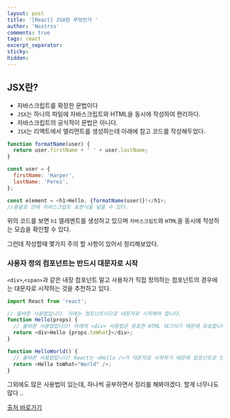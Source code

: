 ```yaml
---
layout: post
title: '[React] JSX란 무엇인가 '
author: 'Nostrss'
comments: true
tags: react
excerpt_separator:
sticky:
hidden:
---
```


## JSX란?

- 자바스크립트를 확장한 문법이다
- `JSX`는 하나의 파일에 자바스크립트와 HTML을 동시에 작성하여 편리하다.
- 자바스크립트의 공식적이 문법은 아니다.
- `JSX`는 리액트에서 엘리먼트를 생성하는데 아래에 참고 코드를 작성해두었다.

```javascript
function formatName(user) {
  return user.firstName + ' ' + user.lastName;
}

const user = {
  firstName: 'Harper',
  lastName: 'Perez',
};

const element = <h1>Hello, {formatName(user)}!</h1>;
//중괄호 안에 자바스크립트 표현식을 넣을 수 있다.
```

위의 코드를 보면 `h1` 엘레멘트를 생성하고 있으며 `자바스크립트`와 `HTML`을 동시에 작성하는 모습을 확인할 수 있다.

그런데 작성할때 몇가지 주의 할 사항이 있어서 정리해보았다.

### 사용자 정의 컴포넌트는 반드시 대문자로 시작

`<div>`,`<span>`과 같은 내장 컴포넌트 말고 사용자가 직접 정의하는 컴포넌트의 경우에는 대문자로 시작하는 것을 추천하고 있다.

```javascript
import React from 'react';

// 올바른 사용법입니다. 아래는 컴포넌트이므로 대문자로 시작해야 합니다.
function Hello(props) {
  // 올바른 사용법입니다! 아래의 <div> 사용법은 유효한 HTML 태그이기 때문에 유효합니다.
  return <div>Hello {props.toWhat}</div>;
}

function HelloWorld() {
  // 올바른 사용법입니다! React는 <Hello />가 대문자로 시작하기 때문에 컴포넌트로 인식합니다.
  return <Hello toWhat="World" />;
}
```

그외에도 많은 사용법이 있는데, 하나씩 공부하면서 정리를 해봐야겠다.
할게 너무나도 많다 ..

[출처 바로가기](https://ko.reactjs.org/docs/jsx-in-depth.html)
